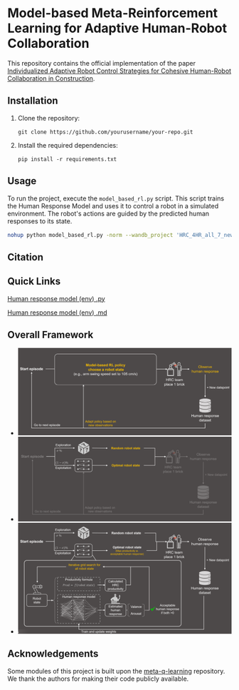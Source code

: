 # Model-based Meta-Reinforcement Learning for Adaptive Human-Robot Collaboration

This repository contains the official implementation of the paper [Individualized Adaptive Robot Control Strategies for Cohesive Human-Robot Collaboration in Construction]().


## Installation

1. Clone the repository:
    ```
    git clone https://github.com/yourusername/your-repo.git
    ```
2. Install the required dependencies:
    ```
    pip install -r requirements.txt
    ```

## Usage

To run the project, execute the `model_based_rl.py` script. This script trains the Human Response Model and uses it to control a robot in a simulated environment. The robot's actions are guided by the predicted human responses to its state.

```bash
nohup python model_based_rl.py -norm --wandb_project 'HRC_4HR_all_7_new' --arg_notes 'new_csv-wNorm'
```

## Citation




## Quick Links

[Human response model (env) .py](rand_param_envs/gym/envs/HRC/kuka_human_response.py)

[Human response model (env) .md](rand_param_envs/gym/envs/HRC/human_response/readme.md)

## Overall Framework

- ![](1.PNG)
- ![](2.PNG)
- ![](3.PNG)


## Acknowledgements

Some modules of this project is built upon the [meta-q-learning] repository. We thank the authors for making their code publicly available.

[meta-q-learning]: https://github.com/amazon-science/meta-q-learning
